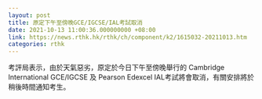 ```yaml
---
layout: post
title: 原定下午至傍晚GCE/IGCSE/IAL考試取消
date: 2021-10-13 11:00:36.000000000 +08:00
link: https://news.rthk.hk/rthk/ch/component/k2/1615032-20211013.htm
categories: rthk
---
```


考評局表示，由於天氣惡劣，原定於今日下午至傍晚舉行的 Cambridge International GCE/IGCSE 及 Pearson Edexcel IAL考試將會取消，有關安排將於稍後時間通知考生。

